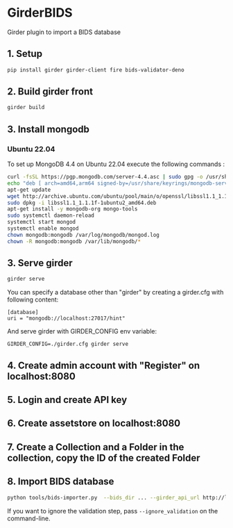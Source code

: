 # GirderBIDS

Girder plugin to import a BIDS database

## 1. Setup

```bash
pip install girder girder-client fire bids-validator-deno
```

## 2. Build girder front
```bash
girder build
```

## 3. Install mongodb

### Ubuntu 22.04
To set up MongoDB 4.4 on Ubuntu 22.04 execute the following commands :

```bash
curl -fsSL https://pgp.mongodb.com/server-4.4.asc | sudo gpg -o /usr/share/keyrings/mongodb-server-4.4.gpg --dearmor
echo "deb [ arch=amd64,arm64 signed-by=/usr/share/keyrings/mongodb-server-4.4.gpg ] https://repo.mongodb.org/apt/ubuntu focal/mongodb-org/4.4 multiverse" | sudo tee /etc/apt/sources.list.d/mongodb-org-4.4.list
apt-get update
wget http://archive.ubuntu.com/ubuntu/pool/main/o/openssl/libssl1.1_1.1.1f-1ubuntu2_amd64.deb
sudo dpkg -i libssl1.1_1.1.1f-1ubuntu2_amd64.deb
apt-get install -y mongodb-org mongo-tools
sudo systemctl daemon-reload
systemctl start mongod
systemctl enable mongod
chown mongodb:mongodb /var/log/mongodb/mongod.log
chown -R mongodb:mongodb /var/lib/mongodb/*
```

## 3. Serve girder

```bash
girder serve
```

You can specify a database other than "girder" by creating a girder.cfg with following content:

```
[database]
uri = "mongodb://localhost:27017/hint"
```

And serve girder with GIRDER_CONFIG env variable:

```
GIRDER_CONFIG=./girder.cfg girder serve
```

## 4. Create admin account with "Register" on localhost:8080
## 5. Login and create API key
## 6. Create assetstore on localhost:8080
## 7. Create a Collection and a Folder in the collection, copy the ID of the created Folder

## 8. Import BIDS database

```bash
python tools/bids-importer.py  --bids_dir ... --girder_api_url http://localhost:8080/api/v1  --girder_api_key ... --girder_folder_id ...
```

If you want to ignore the validation step, pass `--ignore_validation` on the command-line.
